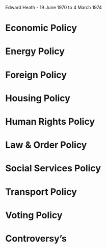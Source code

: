 Edward Heath - 19 June 1970 to 4 March 1974
# Economic Policy

# Energy Policy

# Foreign Policy

# Housing Policy

# Human Rights Policy

# Law & Order Policy

# Social Services Policy

# Transport Policy

# Voting Policy

# Controversy’s

